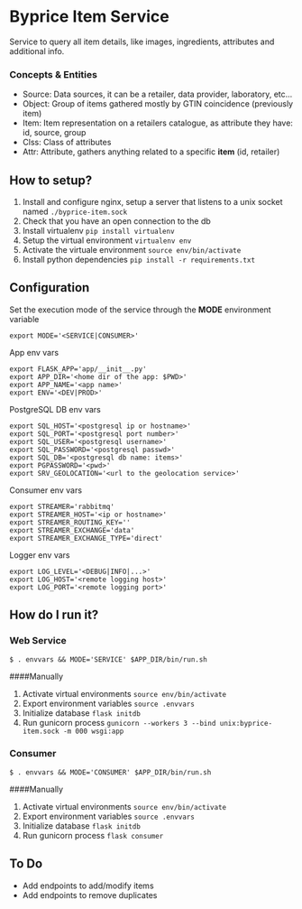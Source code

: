 # Byprice Item Service

Service to query all item details, like images, ingredients, attributes and additional info.

### Concepts & Entities
* Source: Data sources, it can be a retailer, data provider, laboratory, etc...
* Object: Group of items gathered mostly by GTIN coincidence (previously item)
* Item: Item representation on a retailers catalogue, as attribute they have: id, source, group
* Clss: Class of attributes
* Attr: Attribute, gathers anything related to a specific **item** (id, retailer)

## How to setup?

1. Install and configure nginx, setup a server that listens to a unix socket named `./byprice-item.sock`
2. Check that you have an open connection to the db
3. Install virtualenv `pip install virtualenv`
4. Setup the virtual environment `virtualenv env`
5. Activate the virtuale environment `source env/bin/activate`
6. Install python dependencies `pip install -r requirements.txt`

## Configuration

Set the execution mode of the service through the **MODE** environment variable  
```shell
export MODE='<SERVICE|CONSUMER>'
```

App env vars 
```shell
export FLASK_APP='app/__init__.py'
export APP_DIR='<home dir of the app: $PWD>'
export APP_NAME='<app name>'
export ENV='<DEV|PROD>' 
```

PostgreSQL DB env vars
```shell
export SQL_HOST='<postgresql ip or hostname>'
export SQL_PORT='<postgresql port number>'
export SQL_USER='<postgresql username>'
export SQL_PASSWORD='<postgresql passwd>'
export SQL_DB='<postgresql db name: items>'
export PGPASSWORD='<pwd>'
export SRV_GEOLOCATION='<url to the geolocation service>'
```

Consumer env vars
```shell 
export STREAMER='rabbitmq'
export STREAMER_HOST='<ip or hostname>'
export STREAMER_ROUTING_KEY=''
export STREAMER_EXCHANGE='data'
export STREAMER_EXCHANGE_TYPE='direct'
```

Logger env vars
```shell
export LOG_LEVEL='<DEBUG|INFO|...>'
export LOG_HOST='<remote logging host>'
export LOG_PORT='<remote logging port>'
```


## How do I run it?

### Web Service

```
$ . envvars && MODE='SERVICE' $APP_DIR/bin/run.sh
```
####Manually
1. Activate virtual environments `source env/bin/activate`
2. Export environment variables `source .envvars`
3. Initialize database `flask initdb`
4. Run gunicorn process `gunicorn --workers 3 --bind unix:byprice-item.sock -m 000 wsgi:app`

### Consumer

```
$ . envvars && MODE='CONSUMER' $APP_DIR/bin/run.sh
```
####Manually
1. Activate virtual environments `source env/bin/activate`
2. Export environment variables `source .envvars`
3. Initialize database `flask initdb`
4. Run gunicorn process `flask consumer`

## To Do

* Add endpoints to add/modify items
* Add endpoints to remove duplicates